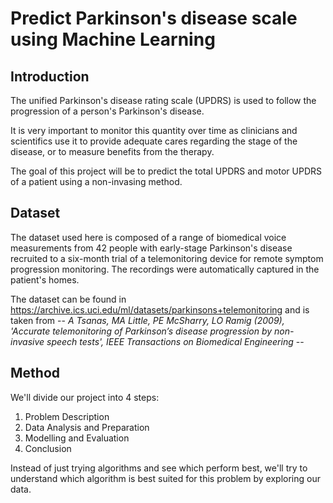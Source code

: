 # Predict Parkinson's disease scale using Machine Learning

## Introduction

The unified Parkinson's disease rating scale (UPDRS) is used to follow the progression of a person's Parkinson's disease.

It is very important to monitor this quantity over time as clinicians and scientifics use it to provide adequate cares regarding the stage of the disease, or to measure benefits from the therapy.

The goal of this project will be to predict the total UPDRS and motor UPDRS of a patient using a non-invasing method.

## Dataset

The dataset used here is composed of a range of biomedical voice measurements from 42 people with early-stage Parkinson's disease recruited to a six-month trial of a telemonitoring device for remote symptom progression monitoring. The recordings were automatically captured in the patient's homes.

The dataset can be found in https://archive.ics.uci.edu/ml/datasets/parkinsons+telemonitoring and is taken from -- _A Tsanas, MA Little, PE McSharry, LO Ramig (2009), 'Accurate telemonitoring of Parkinson’s disease progression by non-invasive speech tests', IEEE Transactions on Biomedical Engineering_ --

## Method

We'll divide our project into 4 steps:
1. Problem Description
2. Data Analysis and Preparation
3. Modelling and Evaluation 
4. Conclusion

Instead of just trying algorithms and see which perform best, we'll try to understand which algorithm is best suited for this problem by exploring our data.
